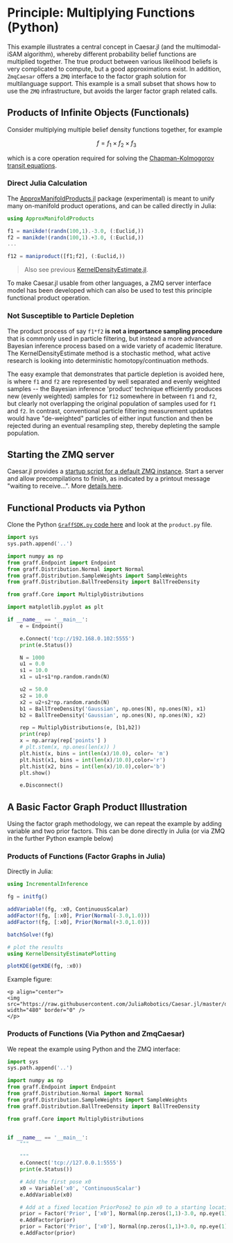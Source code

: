 # Principle: Multiplying Functions (Python)

This example illustrates a central concept in Caesar.jl (and the multimodal-iSAM algorithm), whereby different probability belief functions are multiplied together.
The true product between various likelihood beliefs is very complicated to compute, but a good approximations exist.
In addition, `ZmqCaesar` offers a `ZMQ` interface to the factor graph solution for multilanguage support.  This example is a small subset that shows how to use the `ZMQ` infrastructure, but avoids the larger factor graph related calls.

## Products of Infinite Objects (Functionals)

Consider multiplying multiple belief density functions together, for example
```math
f = f_1 \times f_2 \times f_3
```
which is a core operation required for solving the [Chapman-Kolmogorov transit equations](http://www.juliarobotics.org/Caesar.jl/latest/concepts/mmisam_alg/).

### Direct Julia Calculation

The [ApproxManifoldProducts.jl](http://www.github.com/JuliaRobotics/ApproxManifoldProducts.jl) package (experimental) is meant to unify many on-manifold product operations, and can be called directly in Julia:
```julia
using ApproxManifoldProducts

f1 = manikde!(randn(100,1).-3.0, (:Euclid,))
f2 = manikde!(randn(100,1).+3.0, (:Euclid,))
...

f12 = maniproduct([f1;f2], (:Euclid,))
```

> Also see previous [KernelDensityEstimate.jl](http://www.github.com/JuliaRobotics/KernelDensityEstimate.jl).

To make Caesar.jl usable from other languages, a ZMQ server interface model has been developed which can also be used to test this principle functional product operation.

### Not Susceptible to Particle Depletion

The product process of say `f1*f2` **is not a importance sampling procedure** that is commonly used in particle filtering, but instead a more advanced Bayesian inference process based on a wide variety of academic literature.  The KernelDensityEstimate method is a stochastic method, what active research is looking into deterministic homotopy/continuation methods.

The easy example that demonstrates that particle depletion is avoided here, is where `f1` and `f2` are represented by well separated and evenly weighted samples -- the Bayesian inference 'product' technique efficiently produces new (evenly weighted) samples for `f12` somewhere in between `f1` and `f2`, but clearly not overlapping the original population of samples used for `f1` and `f2`.  In contrast, conventional particle filtering measurement updates would have "de-weighted" particles of either input function and then be rejected during an eventual resampling step, thereby depleting the sample population.

## Starting the ZMQ server

Caesar.jl provides a [startup script for a default ZMQ instance](http://github.com/JuliaRobotics/Caesar.jl/blob/master/scripts/zmqServer.sh).  Start a server and allow precompilations to finish, as indicated by a printout message "waiting to receive...".  More [details here](http://www.juliarobotics.org/Caesar.jl/latest/concepts/multilang/#Starting-the-Caesar-ZMQ-Navigation-Server-1).

## Functional Products via Python

Clone the Python [`GraffSDK.py` code here](http://github.com/nicrip/graff_py/blob/4ab4691f457f6ff816356df79850dd6c47809115/examples/product.py#L1) and look at the `product.py` file.
```python
import sys
sys.path.append('..')

import numpy as np
from graff.Endpoint import Endpoint
from graff.Distribution.Normal import Normal
from graff.Distribution.SampleWeights import SampleWeights
from graff.Distribution.BallTreeDensity import BallTreeDensity

from graff.Core import MultiplyDistributions

import matplotlib.pyplot as plt

if __name__ == '__main__':
    e = Endpoint()

    e.Connect('tcp://192.168.0.102:5555')
    print(e.Status())

    N = 1000
    u1 = 0.0
    s1 = 10.0
    x1 = u1+s1*np.random.randn(N)

    u2 = 50.0
    s2 = 10.0
    x2 = u2+s2*np.random.randn(N)
    b1 = BallTreeDensity('Gaussian', np.ones(N), np.ones(N), x1)
    b2 = BallTreeDensity('Gaussian', np.ones(N), np.ones(N), x2)

    rep = MultiplyDistributions(e, [b1,b2])
    print(rep)
    x = np.array(rep['points'] )
    # plt.stem(x, np.ones(len(x)) )
    plt.hist(x, bins = int(len(x)/10.0), color= 'm')
    plt.hist(x1, bins = int(len(x)/10.0),color='r')
    plt.hist(x2, bins = int(len(x)/10.0),color='b')
    plt.show()

    e.Disconnect()
```

## A Basic Factor Graph Product Illustration

Using the factor graph methodology, we can repeat the example by adding variable and two prior factors.  This can be done directly in Julia (or via ZMQ in the further Python example below)

### Products of Functions (Factor Graphs in Julia)

Directly in Julia:
```julia
using IncrementalInference

fg = initfg()

addVariable!(fg, :x0, ContinuousScalar)
addFactor!(fg, [:x0], Prior(Normal(-3.0,1.0)))
addFactor!(fg, [:x0], Prior(Normal(+3.0,1.0)))

batchSolve!(fg)

# plot the results
using KernelDensityEstimatePlotting

plotKDE(getKDE(fg, :x0))
```

Example figure:
```@raw html
<p align="center">
<img src="https://raw.githubusercontent.com/JuliaRobotics/Caesar.jl/master/docs/imgs/productexample.png" width="480" border="0" />
</p>
```

### Products of Functions (Via Python and ZmqCaesar)

We repeat the example using Python and the ZMQ interface:
```python
import sys
sys.path.append('..')

import numpy as np
from graff.Endpoint import Endpoint
from graff.Distribution.Normal import Normal
from graff.Distribution.SampleWeights import SampleWeights
from graff.Distribution.BallTreeDensity import BallTreeDensity

from graff.Core import MultiplyDistributions


if __name__ == '__main__':
    """

    """
    e.Connect('tcp://127.0.0.1:5555')
    print(e.Status())

    # Add the first pose x0
    x0 = Variable('x0', 'ContinuousScalar')
    e.AddVariable(x0)

    # Add at a fixed location PriorPose2 to pin x0 to a starting location
    prior = Factor('Prior', ['x0'], Normal(np.zeros(1,1)-3.0, np.eye(1)) )
    e.AddFactor(prior)
    prior = Factor('Prior', ['x0'], Normal(np.zeros(1,1)+3.0, np.eye(1)) )
    e.AddFactor(prior)
```

